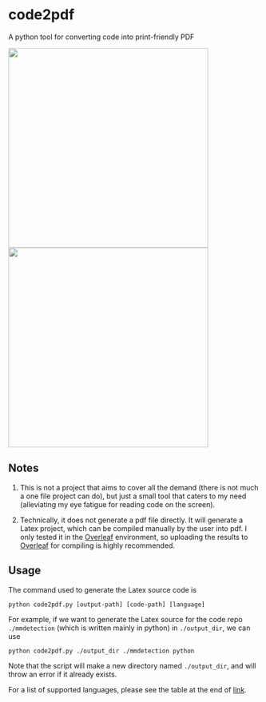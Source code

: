 # code2pdf
A python tool for converting code into print-friendly PDF

<p float="left">
  <img src="https://s1.gifyu.com/images/test_code2pdf__2_.jpg" width="400" />
  <img src="https://s1.gifyu.com/images/test_code2pdf__2__.jpg" width="400" />

</p>

## Notes
1. This is not a project that aims to cover all the demand (there is not much a one file project can do), but just a small tool that caters to my need (alleviating my eye fatigue for reading code on the screen).

2. Technically, it does not generate a pdf file directly. It will generate a Latex project, which can be compiled manually by the user into pdf. I only tested it in the [Overleaf](https://www.overleaf.com/) environment, so uploading the results to [Overleaf](https://www.overleaf.com/) for compiling is highly recommended.

## Usage
The command used to generate the Latex source code is
```
python code2pdf.py [output-path] [code-path] [language]
```
For example, if we want to generate the Latex source for the code repo `./mmdetection` (which is written mainly in python) in `./output_dir`, we can use
```
python code2pdf.py ./output_dir ./mmdetection python
```
Note that the script will make a new directory named `./output_dir`, and will throw an error if it already exists.

For a list of supported languages, please see the table at the end of [link](https://www.overleaf.com/learn/latex/Code_Highlighting_with_minted).
